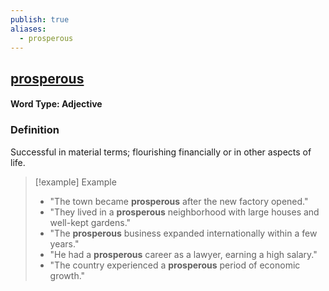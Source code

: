 ```yaml
---
publish: true
aliases:
  - prosperous
---
```


## [prosperous](https://dictionary.cambridge.org/dictionary/english/prosperous)
#### Word Type: Adjective

### Definition
Successful in material terms; flourishing financially or in other aspects of life.

> [!example] Example
> 
> - "The town became **prosperous** after the new factory opened."
> - "They lived in a **prosperous** neighborhood with large houses and well-kept gardens."
> - "The **prosperous** business expanded internationally within a few years."
> - "He had a **prosperous** career as a lawyer, earning a high salary."
> - "The country experienced a **prosperous** period of economic growth."